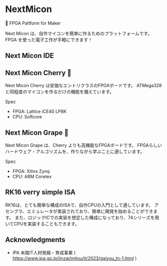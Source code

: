 # NextMicon

🔰 FPGA Paltform for Maker

Next Micon は、自作マイコンを簡単に作るためのプラットフォームです。
FPGA を使った電子工作が手軽にできます！

## Next Micon IDE



## Next Micon Cherry 🍒

Next Micon Cherry は安価なエントリクラスのFPGAボードです。
ATMega328 と同程度のマイコンを作るだけの機能を備えています。

Spec
 - FPGA: Lattice iCE40 LP8K
 - CPU: Softcore

## Next Micon Grape 🍇

Next Micon Grape は、Cherry よりも高機能なFPGAボードです。
FPGAらしいハードウェア・アルゴリズムを、作りながら学ぶことに適しています。

Spec
 - FPGA: Xilinx Zynq
 - CPU: ARM Coretex

## RK16 verry simple ISA

RK16は、とても簡単な構成のISAで、自作CPUの入門として適しています。
アセンブラ、エミュレータが実装されており、簡単に開発を始めることができます。
また、ロジックICでの実装を想定した構成になっており、74シリーズを用いてCPUを実装することもできます。

## Acknowledgments

 - IPA 未踏IT人材発掘・育成事業 ( https://www.ipa.go.jp/jinzai/mitou/it/2023/gaiyou_tn-1.html )
